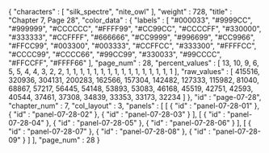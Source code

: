 {
  "characters" : [
    "silk_spectre",
    "nite_owl"
  ],
  "weight" : 728,
  "title" : "Chapter 7, Page 28",
  "color_data" : {
    "labels" : [
      "#000033",
      "#9999CC",
      "#999999",
      "#CCCCCC",
      "#FFFF99",
      "#CC99CC",
      "#CCCCFF",
      "#330000",
      "#333333",
      "#CCFFFF",
      "#666666",
      "#CC9999",
      "#996699",
      "#CC9966",
      "#FFCC99",
      "#003300",
      "#003333",
      "#CCFFCC",
      "#333300",
      "#FFFFCC",
      "#CCCC99",
      "#CCCC66",
      "#99CC99",
      "#330033",
      "#99CCCC",
      "#FFCCFF",
      "#FFFF66"
    ],
    "page_num" : 28,
    "percent_values" : [
      13,
      10,
      9,
      6,
      5,
      5,
      4,
      4,
      3,
      2,
      2,
      1,
      1,
      1,
      1,
      1,
      1,
      1,
      1,
      1,
      1,
      1,
      1,
      1,
      1,
      1,
      1
    ],
    "raw_values" : [
      415516,
      320936,
      304131,
      200283,
      162566,
      157304,
      142482,
      127333,
      115982,
      81040,
      68867,
      57217,
      56445,
      54148,
      53893,
      53083,
      46168,
      45519,
      42751,
      42593,
      40544,
      37461,
      37308,
      34839,
      33353,
      33173,
      32234
    ]
  },
  "id" : "page-07-28",
  "chapter_num" : 7,
  "col_layout" : 3,
  "panels" : [
    [
      {
        "id" : "panel-07-28-01"
      },
      {
        "id" : "panel-07-28-02"
      },
      {
        "id" : "panel-07-28-03"
      }
    ],
    [
      {
        "id" : "panel-07-28-04"
      },
      {
        "id" : "panel-07-28-05"
      },
      {
        "id" : "panel-07-28-06"
      }
    ],
    [
      {
        "id" : "panel-07-28-07"
      },
      {
        "id" : "panel-07-28-08"
      },
      {
        "id" : "panel-07-28-09"
      }
    ]
  ],
  "page_num" : 28
}
